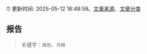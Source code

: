 :alarm_clock: 更新时间: 2025-05-12 16:48:59。[文章来源](/README.md)、[文章分类](/TAGS.md)

## 报告


> 关键字：`报告`、`月报`



